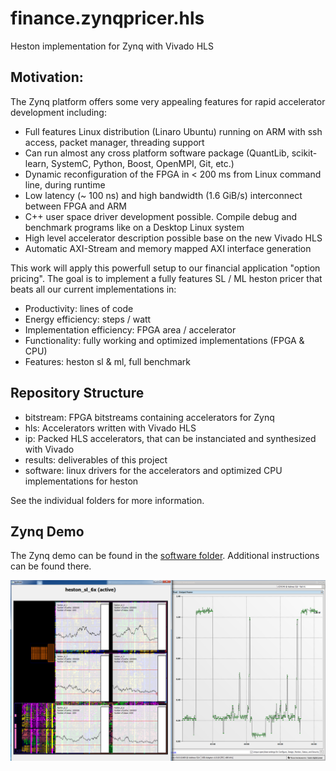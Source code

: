 finance.zynqpricer.hls
======================

Heston implementation for Zynq with Vivado HLS


Motivation:
-----------

The Zynq platform offers some very appealing features for rapid accelerator 
development including:
- Full features Linux distribution (Linaro Ubuntu) running on ARM with ssh 
  access, packet manager, threading support
- Can run almost any cross platform software package (QuantLib, scikit-learn, 
  SystemC, Python, Boost, OpenMPI, Git, etc.)
- Dynamic reconfiguration of the FPGA in < 200 ms from Linux command line,
  during runtime
- Low latency (~ 100 ns) and high bandwidth (1.6 GiB/s) interconnect between 
  FPGA and ARM
- C++ user space driver development possible. Compile debug and benchmark
  programs like on a Desktop Linux system
- High level accelerator description possible base on the new Vivado HLS
- Automatic AXI-Stream and memory mapped AXI interface generation

This work will apply this powerfull setup to our financial application 
"option pricing". The goal is to implement a fully features SL / ML heston 
pricer that beats all our current implementations in:
- Productivity: lines of code
- Energy efficiency: steps / watt
- Implementation efficiency: FPGA area / accelerator
- Functionality: fully working and optimized implementations (FPGA & CPU)
- Features: heston sl & ml, full benchmark

Repository Structure
--------------------

- bitstream: FPGA bitstreams containing accelerators for Zynq
- hls: Accelerators written with Vivado HLS
- ip: Packed HLS accelerators, that can be instanciated and synthesized 
  with Vivado
- results: deliverables of this project
- software: linux drivers for the accelerators and optimized CPU 
  implementations for heston

See the individual folders for more information.

Zynq Demo
---------

The Zynq demo can be found in the [software folder](software). Additional instructions can be found there.

![Zynq Demo](finance_zynq_demo.png)
